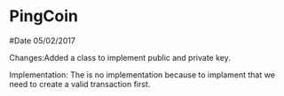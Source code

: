 # PingCoin

#Date 05/02/2017

Changes:Added a class to implement public and private key.
  
Implementation: The is no implementation because to implament that we need to create a valid transaction first.
